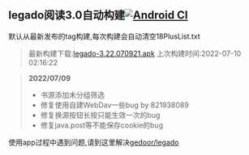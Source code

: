 ## legado阅读3.0自动构建[![Android CI](https://github.com/10bits/gedoor-Build/workflows/Android%20CI/badge.svg)](https://github.com/10bits/gedoor-Build/actions)

默认从最新发布的tag构建,每次构建会自动清空18PlusList.txt

> 最新构建下载:[legado-3.22.070921.apk](https://github.com/10bits/gedoor-Build/releases/download/legado-3.22.070921/legado-3.22.070921.apk) 上次构建时间:2022-07-10 02:16:22
<!--start-->
> **2022/07/09**
> 
> * 书源添加未分组筛选
> * 修复使用自建WebDav一些bug by 821938089
> * 修复换源按钮长按只能生效一次的bug
> * 修复java.post等不能保存cookie的bug
<!--end-->
  
使用app过程中遇到问题,请到这里解决[gedoor/legado](https://github.com/gedoor/legado/issues)

